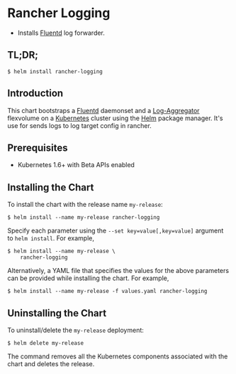 # Rancher Logging

* Installs [Fluentd](https://www.fluentd.org/) log forwarder.

## TL;DR;

```console
$ helm install rancher-logging
```

## Introduction

This chart bootstraps a [Fluentd](https://www.fluentd.org/) daemonset and a [Log-Aggregator](https://github.com/rancher/log-aggregator) flexvolume on a [Kubernetes](http://kubernetes.io) cluster using the [Helm](https://helm.sh) package manager.
It's use for sends logs to log target config in rancher.

## Prerequisites

- Kubernetes 1.6+ with Beta APIs enabled

## Installing the Chart

To install the chart with the release name `my-release`:

```console
$ helm install --name my-release rancher-logging
```

Specify each parameter using the `--set key=value[,key=value]` argument to `helm install`. For example,

```console
$ helm install --name my-release \
    rancher-logging
```

Alternatively, a YAML file that specifies the values for the above parameters can be provided while installing the chart. For example,

```console
$ helm install --name my-release -f values.yaml rancher-logging
```

## Uninstalling the Chart

To uninstall/delete the `my-release` deployment:

```console
$ helm delete my-release
```

The command removes all the Kubernetes components associated with the chart and deletes the release.